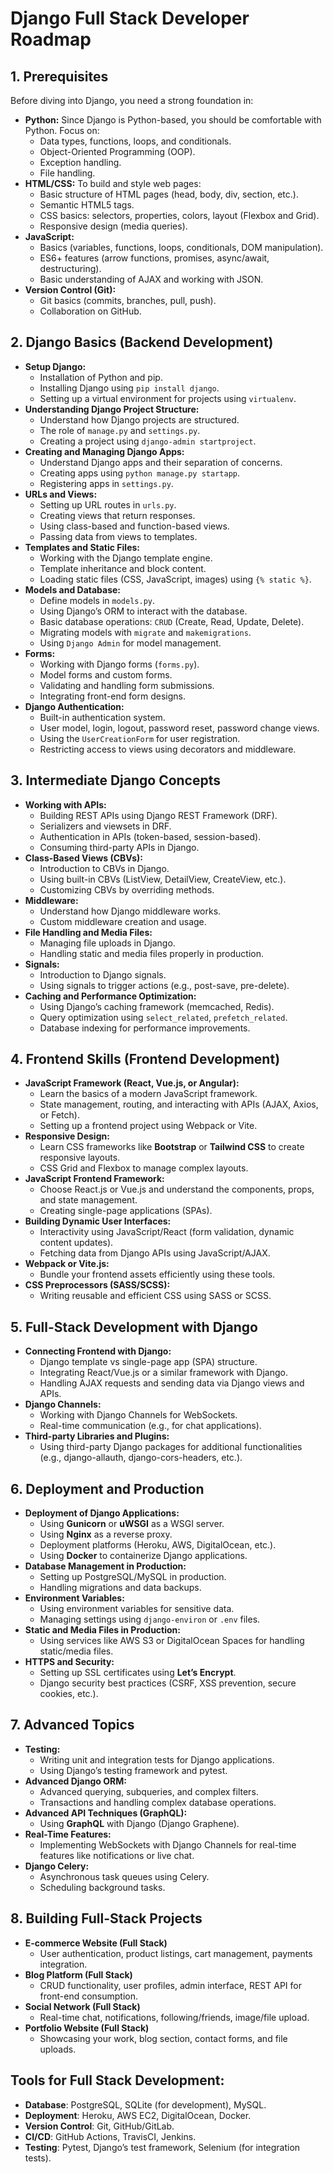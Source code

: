 
# Django Full Stack Developer Roadmap

## 1. Prerequisites
Before diving into Django, you need a strong foundation in:
- **Python:** Since Django is Python-based, you should be comfortable with Python. Focus on:
  - Data types, functions, loops, and conditionals.
  - Object-Oriented Programming (OOP).
  - Exception handling.
  - File handling.
- **HTML/CSS:** To build and style web pages:
  - Basic structure of HTML pages (head, body, div, section, etc.).
  - Semantic HTML5 tags.
  - CSS basics: selectors, properties, colors, layout (Flexbox and Grid).
  - Responsive design (media queries).
- **JavaScript:**
  - Basics (variables, functions, loops, conditionals, DOM manipulation).
  - ES6+ features (arrow functions, promises, async/await, destructuring).
  - Basic understanding of AJAX and working with JSON.
- **Version Control (Git):**
  - Git basics (commits, branches, pull, push).
  - Collaboration on GitHub.

## 2. Django Basics (Backend Development)

- **Setup Django:**
  - Installation of Python and pip.
  - Installing Django using `pip install django`.
  - Setting up a virtual environment for projects using `virtualenv`.
- **Understanding Django Project Structure:**
  - Understand how Django projects are structured.
  - The role of `manage.py` and `settings.py`.
  - Creating a project using `django-admin startproject`.
- **Creating and Managing Django Apps:**
  - Understand Django apps and their separation of concerns.
  - Creating apps using `python manage.py startapp`.
  - Registering apps in `settings.py`.
- **URLs and Views:**
  - Setting up URL routes in `urls.py`.
  - Creating views that return responses.
  - Using class-based and function-based views.
  - Passing data from views to templates.
- **Templates and Static Files:**
  - Working with the Django template engine.
  - Template inheritance and block content.
  - Loading static files (CSS, JavaScript, images) using `{% static %}`.
- **Models and Database:**
  - Define models in `models.py`.
  - Using Django’s ORM to interact with the database.
  - Basic database operations: `CRUD` (Create, Read, Update, Delete).
  - Migrating models with `migrate` and `makemigrations`.
  - Using `Django Admin` for model management.
- **Forms:**
  - Working with Django forms (`forms.py`).
  - Model forms and custom forms.
  - Validating and handling form submissions.
  - Integrating front-end form designs.
- **Django Authentication:**
  - Built-in authentication system.
  - User model, login, logout, password reset, password change views.
  - Using the `UserCreationForm` for user registration.
  - Restricting access to views using decorators and middleware.

## 3. Intermediate Django Concepts

- **Working with APIs:**
  - Building REST APIs using Django REST Framework (DRF).
  - Serializers and viewsets in DRF.
  - Authentication in APIs (token-based, session-based).
  - Consuming third-party APIs in Django.
- **Class-Based Views (CBVs):**
  - Introduction to CBVs in Django.
  - Using built-in CBVs (ListView, DetailView, CreateView, etc.).
  - Customizing CBVs by overriding methods.
- **Middleware:**
  - Understand how Django middleware works.
  - Custom middleware creation and usage.
- **File Handling and Media Files:**
  - Managing file uploads in Django.
  - Handling static and media files properly in production.
- **Signals:**
  - Introduction to Django signals.
  - Using signals to trigger actions (e.g., post-save, pre-delete).
- **Caching and Performance Optimization:**
  - Using Django’s caching framework (memcached, Redis).
  - Query optimization using `select_related`, `prefetch_related`.
  - Database indexing for performance improvements.

## 4. Frontend Skills (Frontend Development)

- **JavaScript Framework (React, Vue.js, or Angular):**
  - Learn the basics of a modern JavaScript framework.
  - State management, routing, and interacting with APIs (AJAX, Axios, or Fetch).
  - Setting up a frontend project using Webpack or Vite.
- **Responsive Design:**
  - Learn CSS frameworks like **Bootstrap** or **Tailwind CSS** to create responsive layouts.
  - CSS Grid and Flexbox to manage complex layouts.
- **JavaScript Frontend Framework:**
  - Choose React.js or Vue.js and understand the components, props, and state management.
  - Creating single-page applications (SPAs).
- **Building Dynamic User Interfaces:**
  - Interactivity using JavaScript/React (form validation, dynamic content updates).
  - Fetching data from Django APIs using JavaScript/AJAX.
- **Webpack or Vite.js:**
  - Bundle your frontend assets efficiently using these tools.
- **CSS Preprocessors (SASS/SCSS):**
  - Writing reusable and efficient CSS using SASS or SCSS.

## 5. Full-Stack Development with Django

- **Connecting Frontend with Django:**
  - Django template vs single-page app (SPA) structure.
  - Integrating React/Vue.js or a similar framework with Django.
  - Handling AJAX requests and sending data via Django views and APIs.
- **Django Channels:**
  - Working with Django Channels for WebSockets.
  - Real-time communication (e.g., for chat applications).
- **Third-party Libraries and Plugins:**
  - Using third-party Django packages for additional functionalities (e.g., django-allauth, django-cors-headers, etc.).

## 6. Deployment and Production

- **Deployment of Django Applications:**
  - Using **Gunicorn** or **uWSGI** as a WSGI server.
  - Using **Nginx** as a reverse proxy.
  - Deployment platforms (Heroku, AWS, DigitalOcean, etc.).
  - Using **Docker** to containerize Django applications.
- **Database Management in Production:**
  - Setting up PostgreSQL/MySQL in production.
  - Handling migrations and data backups.
- **Environment Variables:**
  - Using environment variables for sensitive data.
  - Managing settings using `django-environ` or `.env` files.
- **Static and Media Files in Production:**
  - Using services like AWS S3 or DigitalOcean Spaces for handling static/media files.
- **HTTPS and Security:**
  - Setting up SSL certificates using **Let’s Encrypt**.
  - Django security best practices (CSRF, XSS prevention, secure cookies, etc.).

## 7. Advanced Topics

- **Testing:**
  - Writing unit and integration tests for Django applications.
  - Using Django’s testing framework and pytest.
- **Advanced Django ORM:**
  - Advanced querying, subqueries, and complex filters.
  - Transactions and handling complex database operations.
- **Advanced API Techniques (GraphQL):**
  - Using **GraphQL** with Django (Django Graphene).
- **Real-Time Features:**
  - Implementing WebSockets with Django Channels for real-time features like notifications or live chat.
- **Django Celery:**
  - Asynchronous task queues using Celery.
  - Scheduling background tasks.

## 8. Building Full-Stack Projects

- **E-commerce Website (Full Stack)**
  - User authentication, product listings, cart management, payments integration.
- **Blog Platform (Full Stack)**
  - CRUD functionality, user profiles, admin interface, REST API for front-end consumption.
- **Social Network (Full Stack)**
  - Real-time chat, notifications, following/friends, image/file upload.
- **Portfolio Website (Full Stack)**
  - Showcasing your work, blog section, contact forms, and file uploads.

## Tools for Full Stack Development:
- **Database**: PostgreSQL, SQLite (for development), MySQL.
- **Deployment**: Heroku, AWS EC2, DigitalOcean, Docker.
- **Version Control**: Git, GitHub/GitLab.
- **CI/CD**: GitHub Actions, TravisCI, Jenkins.
- **Testing**: Pytest, Django’s test framework, Selenium (for integration tests).
